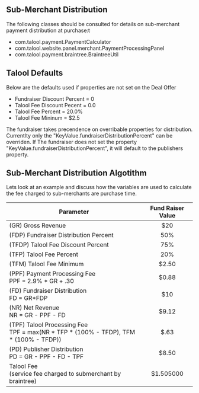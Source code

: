 ## Sub-Merchant Distribution
The following classes should be consulted for details on sub-merchant payment distribution at purchase:t

* com.talool.payment.PaymentCalculator
* com.talool.website.panel.merchant.PaymentProcessingPanel
* com.talool.payment.braintree.BraintreeUtil

## Talool Defaults
Below are the defaults used if properties are not set on the Deal Offer

* Fundraiser Discount Percent = 0
* Talool Fee Discount Pecent = 0.0
* Talool Fee Percent = 20.0%
* Talool Fee Mininum = $2.5

The fundraiser takes precendence on overribable properties for distribution. Currentlty only the "KeyValue.fundraiserDistributionPercent" can be overriden.  If The fundraiser does not set the property "KeyValue.fundraiserDistributionPercent", it will default to the publishers property.

## Sub-Merchant Distribution Algotithm 

Lets look at an example and discuss how the variables are used to calculate the fee charged to sub-merchants are purchase time.

| Parameter        			| Fund Raiser Value         
| ------------- 				|:-------------:   
| (GR) Gross Revenue|$20
| (FDP) Fundraiser Distribution Percent|50%
| (TFDP) Talool Fee Discount Percent|75%
| (TFP) Talool Fee Percent |20%
| (TFM) Talool Fee Minimum |$2.50
| (PPF) Payment Processing Fee<br/>PPF = 2.9% * GR + .30 | $0.88
| (FD) Fundraiser Distribution<br/>FD = GR*FDP | $10
| (NR) Net Revenue<br/>NR = GR - PPF - FD|$9.12
| (TPF) Talool Processing Fee <br/>TPF = max(NR * TFP * (100% - TFDP), TFM * (100% - TFDP))|$.63
| (PD) Publisher Distribution<br/> PD = GR - PPF - FD - TPF|$8.50
| Talool Fee<br/>(service fee charged to submerchant by braintree) | $1.505000

















































































































































































































































































































































































































































































































































































































































































































































































































